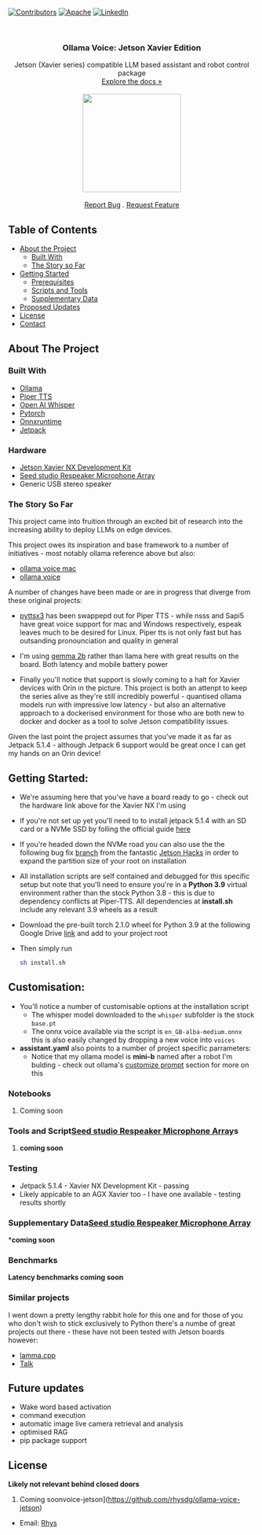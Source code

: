 <!-- PROJECT SHIELDS -->
[![Contributors][contributors-shield]](https://github.com/rhysdg/ollama-voice-jetson/contributors)
[![Apache][license-shield]][license-url]
[![LinkedIn][linkedin-shield]][linkedin-url]

<!-- PROJECT LOGO -->
<br />
  <h3 align="center"> Ollama Voice: Jetson Xavier Edition</h2>
  <p align="center">
     Jetson (Xavier series) compatible LLM based assistant and robot control package<br />
    <a href="https://www.notion.so/pronti/Machine-Learning-15f258a3d7a34f45bfe7573fef6895c9"<strong>Explore the docs »</strong></a>
    <br />
    <br />
    <img src="application/data/pronti.png" align="middle" width=200>
    <br />
    <br />
    <a href="https://github.com//issues">Report Bug</a>
    .
    <a href="https://github.com//issues">Request Feature</a>
  </p>
</p>

<!-- TABLE OF CONTENTS -->
## Table of Contents

* [About the Project](#about-the-project)
  * [Built With](#built-with)
  * [The Story so Far](#the-story-so-far)
* [Getting Started](#getting-started)
  * [Prerequisites](#prerequisites)
  * [Scripts and Tools](#scripts-and-tools)
  * [Supplementary Data](#supplementary-data)
* [Proposed Updates](#proposed-updates)
* [License](#license)
* [Contact](#contact)

<!-- ABOUT THE PROJECT -->
## About The Project

### Built With

* [Ollama](https://ollama.com/)
* [Piper TTS](https://github.com/rhasspy/piper)
* [Open AI Whisper](https://openai.com/index/whisper/)
* [Pytorch](https://pytorch.org/)
* [Onnxruntime](https://onnxruntime.ai/)
* [Jetpack](https://developer.nvidia.com/embedded/jetpack)


### Hardware

* [Jetson Xavier NX Development Kit](https://developer.nvidia.com/embedded/learn/get-started-jetson-xavier-nx-devkit)
* [Seed studio Respeaker Microphone Array](https://wiki.seeedstudio.com/ReSpeaker_Mic_Array_v2.0/)
* Generic USB stereo speaker


### The Story So Far

This project came into fruition through an excited bit of research into the increasing ability to deploy LLMs on edge devices.

This project owes its inspiration and base framework to a number of initiatives - most notably ollama reference above but also:

- [ollama voice mac](https://github.com/apeatling/ollama-voice-mac)
- [ollama voice](https://github.com/apeatling/ollama-voice-mac)

A number of changes have been made or are in progress that diverge from these original projects:

- [pyttsx3](https://github.com/nateshmbhat/pyttsx3) has been swappepd out for Piper TTS - while nsss and Sapi5 have great voice support for mac and Windows respectively, espeak leaves much to be desired for Linux.  Piper tts is not only fast but has outsanding pronounciation and quality in general

- I'm using [gemma 2b](https://ollama.com/library/gemma) rather than llama here with great results on the board. Both latency and mobile battery power

- Finally you'll notice that support is slowly coming to a halt for Xavier devices with Orin in the picture. This project is both an attenpt to keep the series alive as they're still incredibly powerful - quantised ollama models run with impressive low latency - but also an alternative approach to a dockerised environment for those who are both new to docker and docker as a tool to solve Jetson compatibility issues.

Given the last point the project assumes that you've made it as far as Jetpack 5.1.4 - although Jetpack 6 support would be great once I can get my hands on an Orin device!

<!-- GETTING STARTED -->
## Getting Started:

- We're assuming here that you've have a board ready to go - check out the hardware link above for the Xavier NX I'm using
- If you're not set up yet you'll need to to install jetpack 5.1.4 with an SD card or a NVMe SSD by folling the official guide [here](https://developer.nvidia.com/embedded/learn/get-started-jetson-xavier-nx-devkit)
- If you're headed down the NVMe road you can also use the the following bug fix [branch](https://github.com/rhysdg/bootFromExternalStorage/tree/bug-expand-external) from the fantastic [Jetson Hacks](https://github.com/jetsonhacks) in order to expand the partition size of your root on installation

- All installation scripts are self contained and debugged for this specific setup but note that you'll need to ensure you're in a **Python 3.9** virtual environment rather than the stock Python 3.8 - this is due to dependency conflicts at Piper-TTS. All dependencies at **install.sh** include any relevant 3.9 wheels as a result

- Download the pre-built torch 2.1.0 wheel for Python 3.9 at the following Google Drive [link]() and add to your project root

- Then simply run 
  ```bash
  sh install.sh
  ```

## Customisation:

- You'll notice a number of customisable options at the installation script
    - The whisper model downloaded to the `whisper` subfolder is the stock `base.pt`
    - The onnx voice available via the script is `en_GB-alba-medium.onnx` this is also easily changed by dropping a new voice into `voices`
- **assistant.yaml** also points to a number of project specific parrameters:
    - Notice that my ollama model is **mini-b** named after a robot I'm bulding - check out ollama's [customize prompt](https://github.com/ollama/ollama?tab=readme-ov-file#customize-a-prompt) section for more on this


### Notebooks

1. Coming soon


### Tools and Script[Seed studio Respeaker Microphone Array](https://wiki.seeedstudio.com/ReSpeaker_Mic_Array_v2.0/)s 

1. **coming soon**


### Testing

 - Jetpack 5.1.4 - Xavier NX Development Kit - passing
 - Likely appicable to an AGX Xavier too - I have one available - testing results shortly


### Supplementary Data[Seed studio Respeaker Microphone Array](https://wiki.seeedstudio.com/ReSpeaker_Mic_Array_v2.0/)
***coming soon**


### Benchmarks

**Latency benchmarks coming soon**

### Similar projects

I went down a pretty lengthy rabbit hole for this one and for those of you who don't wish to stick exclusively to Python there's a numbe of great projects out there - these have not been tested with Jetson boards however:

- [lamma.cpp](https://github.com/ggerganov/llama.cpp)
- [Talk](https://github.com/yacineMTB/talk)





<!-- PROPOSED UPDATES -->
## Future updates
- Wake word based activation
- command execution
- automatic image live camera retrieval and analysis
- optimised RAG
- pip package support
<!-- LICENSE -->
## License
**Likely not relevant behind closed doors**
1. Coming soonvoice-jetson](https://github.com/rhysdg/ollama-voice-jetson)
- Email: [Rhys](rhysdgwilliams@gmail.com)


<!-- MARKDOWN LINKS & IMAGES -->
[build-shield]: https://img.shields.io/badge/build-passing-brightgreen.svg?style=flat-square
[contributors-shield]: https://img.shields.io/badge/contributors-2-orange
[license-shield]: https://img.shields.io/badge/License-Apache-blue
[license-url]: LICENSE.txt
[linkedin-shield]: https://img.shields.io/badge/-LinkedIn-black.svg?style=flat-square&logo=linkedin&colorB=555
[linkedin-url]: https://www.linkedin.com/in/rhys-williams-b19472160/

